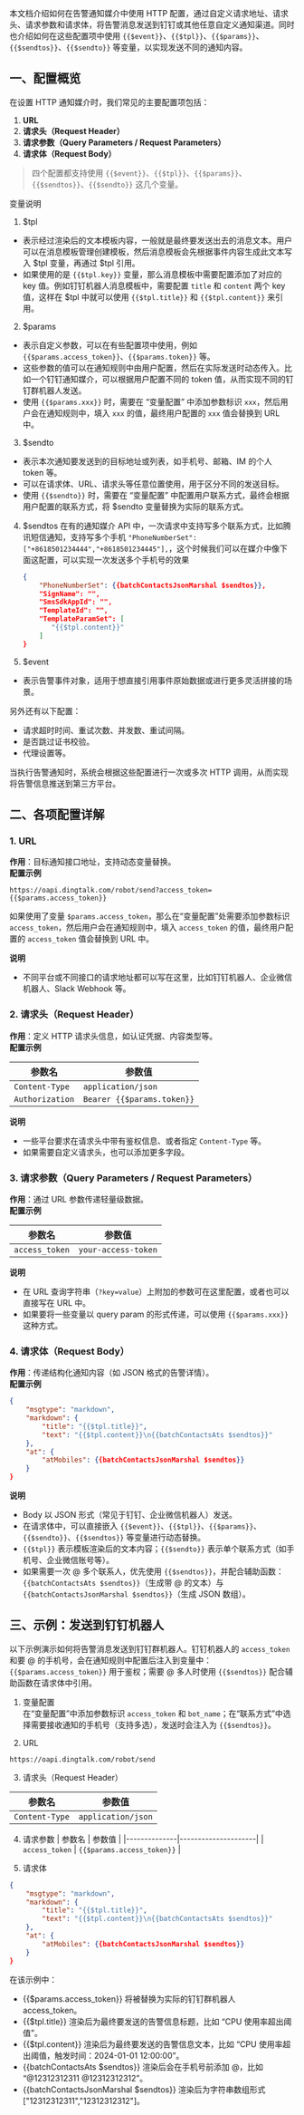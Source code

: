 本文档介绍如何在告警通知媒介中使用 HTTP 配置，通过自定义请求地址、请求头、请求参数和请求体，将告警消息发送到钉钉或其他任意自定义通知渠道。同时也介绍如何在这些配置项中使用 `{{$event}}`、`{{$tpl}}`、`{{$params}}`、`{{$sendtos}}`、`{{$sendto}}` 等变量，以实现发送不同的通知内容。

## 一、配置概览

在设置 HTTP 通知媒介时，我们常见的主要配置项包括：

1. **URL**
2. **请求头（Request Header）**
3. **请求参数（Query Parameters / Request Parameters）**
4. **请求体（Request Body）**

> 四个配置都支持使用 `{{$event}}`、`{{$tpl}}`、`{{$params}}`、`{{$sendtos}}`、`{{$sendto}}` 这几个变量。

变量说明

1. $tpl
- 表示经过渲染后的文本模板内容，一般就是最终要发送出去的消息文本。用户可以在消息模板管理创建模板，然后消息模板会先根据事件内容生成此文本写入 $tpl 变量，再通过 $tpl 引用。
- 如果使用的是 `{{$tpl.key}}` 变量，那么消息模板中需要配置添加了对应的 key 值。例如钉钉机器人消息模板中，需要配置 `title` 和 `content` 两个 key 值，这样在 $tpl 中就可以使用 `{{$tpl.title}}` 和 `{{$tpl.content}}` 来引用。

2. $params

- 表示自定义参数，可以在有些配置项中使用，例如 `{{$params.access_token}}`、`{{$params.token}}` 等。
- 这些参数的值可以在通知规则中由用户配置，然后在实际发送时动态传入。比如一个钉钉通知媒介，可以根据用户配置不同的 token 值，从而实现不同的钉钉群机器人发送。
- 使用 `{{$params.xxx}}` 时，需要在 “变量配置” 中添加参数标识 `xxx`，然后用户会在通知规则中，填入 `xxx` 的值，最终用户配置的 `xxx` 值会替换到 URL 中。

3. $sendto

- 表示本次通知要发送到的目标地址或列表，如手机号、邮箱、IM 的个人 token 等。
- 可以在请求体、URL、请求头等任意位置使用，用于区分不同的发送目标。
- 使用 `{{$sendto}}` 时，需要在 “变量配置” 中配置用户联系方式，最终会根据用户配置的联系方式，将 $sendto 变量替换为实际的联系方式。

4. $sendtos
在有的通知媒介 API 中，一次请求中支持写多个联系方式，比如腾讯短信通知，支持写多个手机 `"PhoneNumberSet": ["+8618501234444","+8618501234445"],`，这个时候我们可以在媒介中像下面这配置，可以实现一次发送多个手机号的效果
   ```json
   {
       "PhoneNumberSet": {{batchContactsJsonMarshal $sendtos}},
       "SignName": "",
       "SmsSdkAppId": "",
       "TemplateId": "",
       "TemplateParamSet": [
          "{{$tpl.content}}"
       ]
   }
   ```

5. $event
- 表示告警事件对象，适用于想直接引用事件原始数据或进行更多灵活拼接的场景。

另外还有以下配置：

- 请求超时时间、重试次数、并发数、重试间隔。
- 是否跳过证书校验。
- 代理设置等。

当执行告警通知时，系统会根据这些配置进行一次或多次 HTTP 调用，从而实现将告警信息推送到第三方平台。

## 二、各项配置详解

### 1. URL

**作用**：目标通知接口地址，支持动态变量替换。  
**配置示例**

```text
https://oapi.dingtalk.com/robot/send?access_token={{$params.access_token}}
```

如果使用了变量 `$params.access_token`，那么在“变量配置”处需要添加参数标识 `access_token`，然后用户会在通知规则中，填入 `access_token` 的值，最终用户配置的 `access_token` 值会替换到 URL 中。


**说明**

- 不同平台或不同接口的请求地址都可以写在这里，比如钉钉机器人、企业微信机器人、Slack Webhook 等。

### 2. 请求头（Request Header）

**作用**：定义 HTTP 请求头信息，如认证凭据、内容类型等。  
**配置示例**

| 参数名          | 参数值                 |
| --------------- | ---------------------- |
| `Content-Type`  | `application/json`     |
| `Authorization` | `Bearer {{$params.token}}` |

**说明**

- 一些平台要求在请求头中带有鉴权信息、或者指定 `Content-Type` 等。
- 如果需要自定义请求头，也可以添加更多字段。

### 3. 请求参数（Query Parameters / Request Parameters）

**作用**：通过 URL 参数传递轻量级数据。  
**配置示例**

| 参数名         | 参数值              |
| -------------- | ------------------- |
| `access_token` | `your-access-token` |

**说明**

- 在 URL 查询字符串（`?key=value`）上附加的参数可在这里配置，或者也可以直接写在 URL 中。
- 如果要将一些变量以 query param 的形式传递，可以使用 `{{$params.xxx}}` 这种方式。

### 4. 请求体（Request Body）

**作用**：传递结构化通知内容（如 JSON 格式的告警详情）。  
**配置示例**

```json
{
    "msgtype": "markdown",
    "markdown": {
        "title": "{{$tpl.title}}",
        "text": "{{$tpl.content}}\n{{batchContactsAts $sendtos}}"
    },
    "at": {
        "atMobiles": {{batchContactsJsonMarshal $sendtos}}
    }
}
```

**说明**

- Body 以 JSON 形式（常见于钉钉、企业微信机器人）发送。
- 在请求体中，可以直接嵌入 `{{$event}}`、`{{$tpl}}`、`{{$params}}`、`{{$sendto}}`、`{{$sendtos}}` 等变量进行动态替换。
- `{{$tpl}}` 表示模板渲染后的文本内容；`{{$sendto}}` 表示单个联系方式（如手机号、企业微信账号等）。
- 如果需要一次 @ 多个联系人，优先使用 `{{$sendtos}}`，并配合辅助函数：`{{batchContactsAts $sendtos}}`（生成带 @ 的文本）与 `{{batchContactsJsonMarshal $sendtos}}`（生成 JSON 数组）。

## 三、示例：发送到钉钉机器人

以下示例演示如何将告警消息发送到钉钉群机器人。钉钉机器人的 `access_token` 和要 @ 的手机号，会在通知规则中配置后注入到变量中：`{{$params.access_token}}` 用于鉴权；需要 @ 多人时使用 `{{$sendtos}}` 配合辅助函数在请求体中引用。

1. 变量配置  
在“变量配置”中添加参数标识 `access_token` 和 `bot_name`；在“联系方式”中选择需要接收通知的手机号（支持多选），发送时会注入为 `{{$sendtos}}`。

2. URL

```
https://oapi.dingtalk.com/robot/send
```

3. 请求头（Request Header）

| 参数名 | 参数值 |
|---------------|--------------------|
| `Content-Type` | `application/json` |

4. 请求参数
| 参数名 | 参数值 |
|--------------|---------------------|
| `access_token` | `{{$params.access_token}}` |

5. 请求体

```json
{
    "msgtype": "markdown",
    "markdown": {
        "title": "{{$tpl.title}}",
        "text": "{{$tpl.content}}\n{{batchContactsAts $sendtos}}"
    },
    "at": {
        "atMobiles": {{batchContactsJsonMarshal $sendtos}}
    }
}
```

在该示例中：

- {{$params.access_token}} 将被替换为实际的钉钉群机器人 access_token。
- {{$tpl.title}} 渲染后为最终要发送的告警信息标题，比如 “CPU 使用率超出阈值”。
- {{$tpl.content}} 渲染后为最终要发送的告警信息文本，比如 “CPU 使用率超出阈值，触发时间：2024-01-01 12:00:00”。
- {{batchContactsAts $sendtos}} 渲染后会在手机号前添加 @，比如 “@12312312311 @12312312312”。
- {{batchContactsJsonMarshal $sendtos}} 渲染后为字符串数组形式 ["12312312311","12312312312"]。

